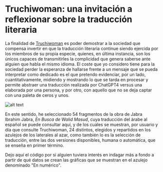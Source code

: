 # Truchiwoman: una invitación a reflexionar sobre la traducción literaria
 
La finalidad de [Truchiwoman](https://truchiwoman.es/) es poder demostrar a la sociedad que compensa invertir en que la traducción literaria continue siendo ejercida por los miembros de su propia especie, quienes, en última instancia, son los únicos capaces de transmitirles la complicidad que genera saberse ante alguien que habla el mismo idioma. El coste que yo considero tiene para la sociedad perder la esperanza de hallarse frente a un mensaje que se pueda interpretar como dedicado es el que pretendo evidenciar, por un lado, cuantitativamente, midiendo y mostrando lo que se tarda en procesar y permite abstraer una traducción realizada por ChatGPT4 versus una elaborada por una persona, y por otro, con aquello que no se deja captar con una paleta de ceros y unos. 

![alt text](https://github.com/rtapiaoregui/truchiwoman/blob/main/code/static/modal_back_img.png?raw=true)

En este sentido, he seleccionado 54 fragmentos de la obra de Jabra Ibrahim Jabra, _En Busca de Walid Masud_, cuya traducción del árabe al español se puede consultar aquí, y de los cuales se muestran, por usuario y día que consulte Truchiwoman, 24 distintos, elegidos y repartidos en los azulejos de los laterales al azar, como también lo es la selección de traducción, entre las dos versiones disponibles, humana o automática, que se enseña en primer término. 

Dejo aquí el código por si alguien tuviera interés en indagar más a fondo a partir de qué datos se crean las gráficas que se muestran en el azulejo denominado "En numérico". 

